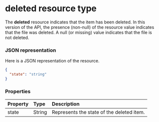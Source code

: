 # deleted resource type

The **deleted** resource indicates that the item has been deleted. In this version of the API, the presence (non-null) of the resource value indicates that the file was deleted. A null (or missing) value indicates that the file is not deleted.

### JSON representation

Here is a JSON representation of the resource.

<!-- {
  "blockType": "resource",
  "optionalProperties": [
	"state"
  ],
  "@odata.type": "microsoft.graph.deleted"
}-->
```json
{
  "state": "string"
}

```
### Properties
| Property	   | Type	|Description|
|:---------------|:--------|:----------|
|state|String|Represents the state of the deleted item.|

<!-- uuid: 8fcb5dbc-d5aa-4681-8e31-b001d5168d79
2015-10-25 14:57:30 UTC -->
<!-- {
  "type": "#page.annotation",
  "description": "deleted resource",
  "keywords": "",
  "section": "documentation",
  "tocPath": ""
}-->

